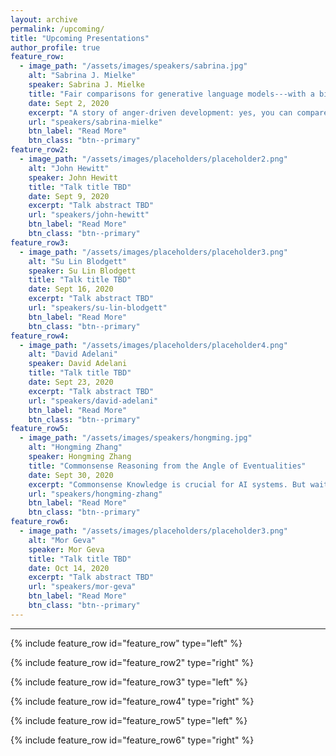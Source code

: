 ```yaml
---
layout: archive
permalink: /upcoming/
title: "Upcoming Presentations"
author_profile: true
feature_row:
  - image_path: "/assets/images/speakers/sabrina.jpg"
    alt: "Sabrina J. Mielke"
    speaker: Sabrina J. Mielke
    title: "Fair comparisons for generative language models---with a bit of Information Theory"
    date: Sept 2, 2020
    excerpt: "A story of anger-driven development: yes, you can compare perplexities, no, not like that."
    url: "speakers/sabrina-mielke"
    btn_label: "Read More"
    btn_class: "btn--primary"
feature_row2:
  - image_path: "/assets/images/placeholders/placeholder2.png"
    alt: "John Hewitt"
    speaker: John Hewitt
    title: "Talk title TBD"
    date: Sept 9, 2020
    excerpt: "Talk abstract TBD"
    url: "speakers/john-hewitt"
    btn_label: "Read More"
    btn_class: "btn--primary"
feature_row3:
  - image_path: "/assets/images/placeholders/placeholder3.png"
    alt: "Su Lin Blodgett"
    speaker: Su Lin Blodgett
    title: "Talk title TBD"
    date: Sept 16, 2020
    excerpt: "Talk abstract TBD"
    url: "speakers/su-lin-blodgett"
    btn_label: "Read More"
    btn_class: "btn--primary"
feature_row4:
  - image_path: "/assets/images/placeholders/placeholder4.png"
    alt: "David Adelani"
    speaker: David Adelani
    title: "Talk title TBD"
    date: Sept 23, 2020
    excerpt: "Talk abstract TBD"
    url: "speakers/david-adelani"
    btn_label: "Read More"
    btn_class: "btn--primary"
feature_row5:
  - image_path: "/assets/images/speakers/hongming.jpg"
    alt: "Hongming Zhang"
    speaker: Hongming Zhang
    title: "Commonsense Reasoning from the Angle of Eventualities"
    date: Sept 30, 2020
    excerpt: "Commonsense Knowledge is crucial for AI systems. But wait, what is commonsense exactly?"
    url: "speakers/hongming-zhang"
    btn_label: "Read More"
    btn_class: "btn--primary"
feature_row6:
  - image_path: "/assets/images/placeholders/placeholder3.png"
    alt: "Mor Geva"
    speaker: Mor Geva
    title: "Talk title TBD"
    date: Oct 14, 2020
    excerpt: "Talk abstract TBD"
    url: "speakers/mor-geva"
    btn_label: "Read More"
    btn_class: "btn--primary"
---
```


<hr>

{% include feature_row id="feature_row" type="left" %}

{% include feature_row id="feature_row2" type="right" %}

{% include feature_row id="feature_row3" type="left" %}

{% include feature_row id="feature_row4" type="right" %}

{% include feature_row id="feature_row5" type="left" %}

{% include feature_row id="feature_row6" type="right" %}
